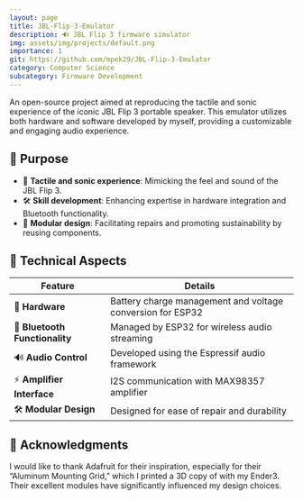 ```yaml
---
layout: page
title: JBL-Flip-3-Emulator
description: 🔊 JBL Flip 3 firmware simulator
img: assets/img/projects/default.png
importance: 1
git: https://github.com/mpek29/JBL-Flip-3-Emulator
category: Computer Science
subcategory: Firmware Development
---
```





An open-source project aimed at reproducing the tactile and sonic experience of the iconic JBL Flip 3 portable speaker. This emulator utilizes both hardware and software developed by myself, providing a customizable and engaging audio experience.

## 🎯 Purpose

- 🎵 **Tactile and sonic experience**: Mimicking the feel and sound of the JBL Flip 3.
- 🛠️ **Skill development**: Enhancing expertise in hardware integration and Bluetooth functionality.
- 🔄 **Modular design**: Facilitating repairs and promoting sustainability by reusing components.

## 📝 Technical Aspects


| Feature                   | Details                                                            |
|---------------------------|--------------------------------------------------------------------|
| 🔋 **Hardware**            | Battery charge management and voltage conversion for ESP32         |
| 📡 **Bluetooth Functionality** | Managed by ESP32 for wireless audio streaming                     |
| 🔊 **Audio Control**       | Developed using the Espressif audio framework                      |
| ⚡ **Amplifier Interface**  | I2S communication with MAX98357 amplifier                          |
| 🛠️ **Modular Design**      | Designed for ease of repair and durability                         |

## 🙏 Acknowledgments

I would like to thank Adafruit for their inspiration, especially for their “Aluminum Mounting Grid,” which I printed a 3D copy of with my Ender3. Their excellent modules have significantly influenced my design choices.

